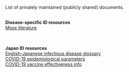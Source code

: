List of privately maintained (publicly shared) documents.<br><br>

**Disease-specific ID resources**<br>
[Mpox literature](https://docs.google.com/document/d/1mGkJYwZ8tz5XSmZM--xg683hvowYy5AtxegQEiuf2B0/edit?usp=sharing)<br>
<br>
<br>

**Japan ID resources**<br>
[English-Japanese infectious disease glossary](https://docs.google.com/spreadsheets/d/1uaSngMRffLfG-6GO0EvAq4aoxQVn_ihsWQW8YpZzEUE/edit?usp=sharing)<br>
[COVID-19 epidemiological parameters](https://docs.google.com/spreadsheets/d/1Af7T-TQrbTLb1U_6lN5l2WC_8rOBMXVcZ9-K9yN1gSM/edit?usp=sharing)<br>
[COVID-19 vaccine effectiveness info](https://docs.google.com/spreadsheets/d/1LzLNnjtwceFYy0OJekT28fvTOZNUl_QMWduBzZhjOcc/edit?usp=sharing)<br>
